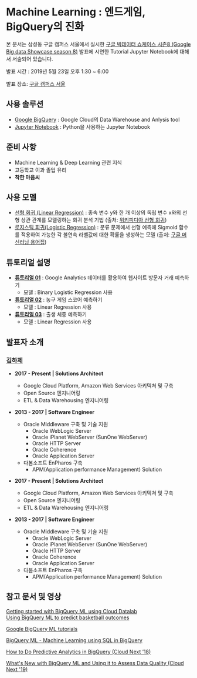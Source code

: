 # Machine Learning : 엔드게임, BigQuery의 진화

본 문서는 삼성동 구글 캠퍼스 서울에서 실시한 [구글 빅데이터 쇼케이스 시즌8 (Google Big data Showcase season 8)]((https://www.campus.co/seoul/ko/events/ag1zfmd3ZWItY2FtcHVzckgLEgpDYW1wdXNOYW1lIgRSb290DAsSCkNhbXB1c05hbWUiBXNlb3VsDAsSB0V2ZW50VjIiEmEyaDNhMDAwMDAwQTFCYkFBSww#events)) 발표에 시연한 Tutorial Jupyter Notebook에 대해서 서술되어 있습니다.

발표 시간 : 2019년 5월 23일 오후 1:30 ~ 6:00  

발표 장소: [구글 캠퍼스 서울](https://www.campus.co/seoul/ko/)



## 사용 솔루션

- [Google BigQuery](https://cloud.google.com/bigquery/) : Google Cloud의 Data Warehouse and Anlysis tool
- [Jupyter Notebook](https://jupyter.org) : Python을 사용하는 Jupyter Notebook



## 준비 사항

- Machine Learning & Deep Learning 관련 지식
- 고등학교 이과 졸업 유리
- **착한 마음씨**



## 사용 모델

- [선형 회귀 (Linear Regression)](https://developers.google.com/machine-learning/crash-course/descending-into-ml/linear-regression?hl=ko) : 종속 변수 y와 한 개 이상의 독립 변수 x와의 선형 상관 관계를 모델링하는 회귀 분석 기법 (출처: [위키피디아 선형 회귀]([https://ko.wikipedia.org/wiki/%EC%84%A0%ED%98%95_%ED%9A%8C%EA%B7%80](https://ko.wikipedia.org/wiki/선형_회귀)))
- [로지스틱 회귀(Logistic Regression)](https://developers.google.com/machine-learning/crash-course/logistic-regression/calculating-a-probability?hl=ko) : 분류 문제에서 선형 예측에 Sigmoid 함수를 적용하여 가능한 각 불연속 라벨값에 대한 확률을 생성하는 모델 (출처: [구글 머신러닝 용어집](https://developers.google.com/machine-learning/glossary/?hl=ko))



## 튜토리얼 설명

- **[튜토리얼 01](https://github.com/hajekim/endgame/blob/master/bqml-tutorial-01.ipynb)** : Google Analytics 데이터를 활용하여 웹사이트 방문자 거래 예측하기
  - 모델 : Binary Logistic Regression 사용
- **[튜토리얼 02](https://github.com/hajekim/endgame/blob/master/bqml-tutorial-02.ipynb)** : 농구 게임 스코어 예측하기
  - 모델 : Linear Regression 사용
- **[튜토리얼 03](https://github.com/hajekim/endgame/blob/master/bqml-tutorial-03.ipynb)** : 출생 체중 예측하기
  - 모델 : Linear Regression 사용



## 발표자 소개

### [김하제](www.linkedin.com/in/hajekim)

- **2017 - Present | Solutions Architect**
  - Google Cloud Platform, Amazon Web Services 아키텍쳐 및 구축
  - Open Source 엔지니어링
  - ETL & Data Warehousing 엔지니어링
- **2013 - 2017 | Software Engineer**
  - Oracle Middleware 구축 및 기술 지원
    - Oracle WebLogic Server
    - Oracle iPlanet WebServer (SunOne WebServer)
    - Oracle HTTP Server
    - Oracle Coherence
    - Oracle Application Server
  - 다봄소프트 EnPharos 구축
    - APM(Application performance Management) Solution

- **2017 - Present | Solutions Architect**
  - Google Cloud Platform, Amazon Web Services 아키텍쳐 및 구축
  - Open Source 엔지니어링
  - ETL & Data Warehousing 엔지니어링
- **2013 - 2017 | Software Engineer**
  - Oracle Middleware 구축 및 기술 지원
    - Oracle WebLogic Server
    - Oracle iPlanet WebServer (SunOne WebServer)
    - Oracle HTTP Server
    - Oracle Coherence
    - Oracle Application Server
  - 다봄소프트 EnPharos 구축
    - APM(Application performance Management) Solution



## 참고 문서 및 영상
[Getting started with BigQuery ML using Cloud Datalab](https://cloud.google.com/bigquery-ml/docs/bigqueryml-notebook-start)  
[Using BigQuery ML to predict basketball outcomes](https://cloud.google.com/bigquery-ml/docs/bigqueryml-ncaa)

[Google BigQuery ML tutorials](https://cloud.google.com/bigquery-ml/docs/tutorials)

[BigQuery ML - Machine Learning using SQL in BigQuery](https://www.youtube.com/watch?v=BanOYQVl30I)

[How to Do Predictive Analytics in BigQuery (Cloud Next ’18)](https://www.youtube.com/watch?v=Ml2aCTn7kFY)

[What's New with BigQuery ML and Using it to Assess Data Quality (Cloud Next '19)](https://www.youtube.com/watch?v=DnlG4frLKmw)